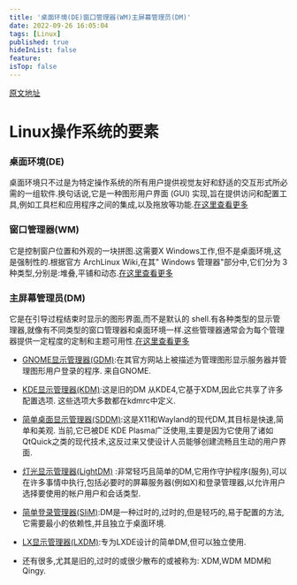 ```yaml
---
title: '桌面环境(DE)窗口管理器(WM)主屏幕管理员(DM)'
date: 2022-09-26 16:05:04
tags: [Linux]
published: true
hideInList: false
feature: 
isTop: false
---
```


[原文地址](https://blog.desdelinux.net/display-manager-gestores-inicio-sesion-linux/)

# Linux操作系统的要素

### 桌面环境(DE)

桌面环境只不过是为特定操作系统的所有用户提供视觉友好和舒适的交互形式所必需的一组软件.换句话说,它是一种图形用户界面 (GUI) 实现,旨在提供访问和配置工具,例如工具栏和应用程序之间的集成,以及拖放等功能.[在这里查看更多](https://blog.desdelinux.net/gnome-que-es-instalacion-debian10-mxlinux19/)

### 窗口管理器(WM)
它是控制窗户位置和外观的一块拼图.这需要X Windows工作,但不是桌面环境,这是强制性的.根据官方 ArchLinux Wiki,在其" Windows 管理器"部分中,它们分为 3 种类型,分别是:堆叠,平铺和动态.[在这里查看更多](https://blog.desdelinux.net/gestores-ventanas-interfaces-graficas-usuario-gnu-linux/)

### 主屏幕管理员(DM)

它是在引导过程结束时显示的图形界面,而不是默认的 shell.有各种类型的显示管理器,就像有不同类型的窗口管理器和桌面环境一样.这些管理器通常会为每个管理器提供一定程度的定制和主题可用性.[在这里查看更多](https://wiki.archlinux.org/index.php/Display_manager_(Espa%C3%B1ol))

+ [GNOME显示管理器(GDM)](https://wiki.gnome.org/Projects/GDM):在其官方网站上被描述为管理图形显示服务器并管理图形用户登录的程序. 来自GNOME.

+ [KDE显示管理器(KDM)](https://es.wikipedia.org/wiki/KDE_Display_Manager):这是旧的DM 从KDE4,它基于XDM,因此它共享了许多配置选项. 这些选项大多数都在kdmrc中定义.

+ [简单桌面显示管理器(SDDM)](https://github.com/sddm/sddm):这是X11和Wayland的现代DM,其目标是快速,简单和美观. 当前,它已被DE KDE Plasma广泛使用,主要是因为它使用了诸如QtQuick之类的现代技术,这反过来又使设计人员能够创建流畅且生动的用户界面.

+ [灯光显示管理器(LightDM)](https://github.com/canonical/lightdm) :非常轻巧且简单的DM,它用作守护程序(服务),可以在许多事情中执行,包括必要时的屏幕服务器(例如X)和登录管理器,以允许用户选择要使用的帐户用户和会话类型.

+ [简单登录管理器(SliM)](https://github.com/iwamatsu/slim):DM是一种过时的,过时的,但是轻巧的,易于配置的方法,它需要最小的依赖性,并且独立于桌面环境.

+ [LX显示管理器(LXDM)](https://sourceforge.net/projects/lxdm/):专为LXDE设计的简单DM,但可以独立使用.

+ 还有很多,尤其是旧的,过时的或很少散布的或被称为: XDM,WDM MDM和Qingy.
